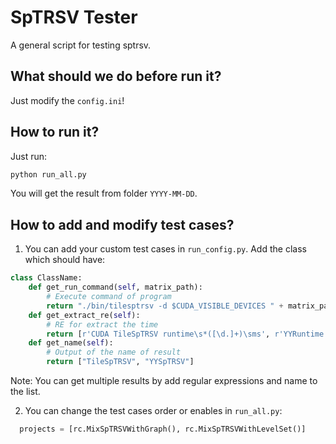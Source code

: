 # SpTRSV Tester

A general script for testing sptrsv.

## What should we do before run it?

Just modify the `config.ini`!

## How to run it?

Just run:

```bash
python run_all.py
```

You will get the result from folder `YYYY-MM-DD`.

## How to add and modify test cases?

1. You can add your custom test cases in `run_config.py`. Add the class which should have:

```python
class ClassName:
    def get_run_command(self, matrix_path):
        # Execute command of program
        return "./bin/tilesptrsv -d $CUDA_VISIBLE_DEVICES " + matrix_path
    def get_extract_re(self):
        # RE for extract the time
        return [r'CUDA TileSpTRSV runtime\s*([\d.]+)\sms', r'YYRuntime: \s*([\d.]+)\sms']
    def get_name(self):
        # Output of the name of result
        return ["TileSpTRSV", "YYSpTRSV"]
```

Note: You can get multiple results by add regular expressions and name to the list.

2. You can change the test cases order or enables in `run_all.py`:

```python
  projects = [rc.MixSpTRSVWithGraph(), rc.MixSpTRSVWithLevelSet()]
```
